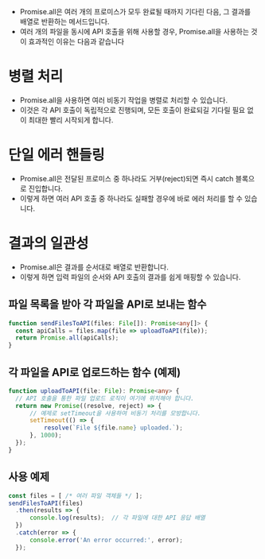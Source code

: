 * Promise.all은 여러 개의 프로미스가 모두 완료될 때까지 기다린 다음, 그 결과를 배열로 반환하는 메서드입니다.
* 여러 개의 파일을 동시에 API 호출을 위해 사용할 경우, Promise.all을 사용하는 것이 효과적인 이유는 다음과 같습니다
 
# 병렬 처리
* Promise.all을 사용하면 여러 비동기 작업을 병렬로 처리할 수 있습니다.
* 이것은 각 API 호출이 독립적으로 진행되며, 모든 호출이 완료되길 기다릴 필요 없이 최대한 빨리 시작되게 합니다.

# 단일 에러 핸들링
* Promise.all은 전달된 프로미스 중 하나라도 거부(reject)되면 즉시 catch 블록으로 진입합니다.
* 이렇게 하면 여러 API 호출 중 하나라도 실패할 경우에 바로 에러 처리를 할 수 있습니다.

# 결과의 일관성
* Promise.all은 결과를 순서대로 배열로 반환합니다.
* 이렇게 하면 입력 파일의 순서와 API 호출의 결과를 쉽게 매핑할 수 있습니다.

## 파일 목록을 받아 각 파일을 API로 보내는 함수
```ts
function sendFilesToAPI(files: File[]): Promise<any[]> {
  const apiCalls = files.map(file => uploadToAPI(file));
  return Promise.all(apiCalls);
}
```

## 각 파일을 API로 업로드하는 함수 (예제)
```ts
function uploadToAPI(file: File): Promise<any> {
  // API 호출을 통한 파일 업로드 로직이 여기에 위치해야 합니다.
  return new Promise((resolve, reject) => {
      // 예제로 setTimeout을 사용하여 비동기 처리를 모방합니다.
      setTimeout(() => {
          resolve(`File ${file.name} uploaded.`);
      }, 1000);
  });
}
```

## 사용 예제
```ts
const files = [ /* 여러 파일 객체들 */ ];
sendFilesToAPI(files)
  .then(results => {
      console.log(results);  // 각 파일에 대한 API 응답 배열
  })
  .catch(error => {
      console.error('An error occurred:', error);
  });
```